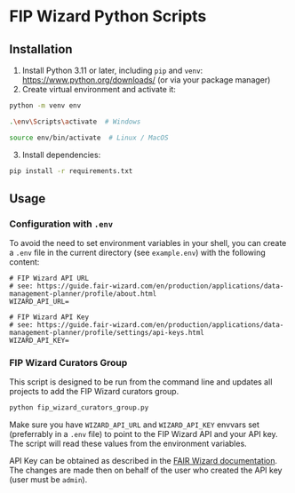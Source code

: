 # FIP Wizard Python Scripts

## Installation

1. Install Python 3.11 or later, including `pip` and `venv`: https://www.python.org/downloads/ (or via your package manager)
2. Create virtual environment and activate it:

```bash
python -m venv env

.\env\Scripts\activate  # Windows

source env/bin/activate  # Linux / MacOS
```

3. Install dependencies:

```bash
pip install -r requirements.txt
```

## Usage

### Configuration with `.env`

To avoid the need to set environment variables in your shell, you can create a `.env` file in the current directory (see `example.env`) with the following content:

```env
# FIP Wizard API URL
# see: https://guide.fair-wizard.com/en/production/applications/data-management-planner/profile/about.html
WIZARD_API_URL=

# FIP Wizard API Key
# see: https://guide.fair-wizard.com/en/production/applications/data-management-planner/profile/settings/api-keys.html
WIZARD_API_KEY=
```

### FIP Wizard Curators Group

This script is designed to be run from the command line and updates all projects to add the FIP Wizard curators group.

```bash
python fip_wizard_curators_group.py
```

Make sure you have `WIZARD_API_URL` and `WIZARD_API_KEY` envvars set (preferrably in a `.env` file) to point to the FIP Wizard API and your API key. The script will read these values from the environment variables.

API Key can be obtained as described in the [FAIR Wizard documentation](https://guide.fair-wizard.com/en/production/applications/data-management-planner/profile/settings/api-keys.html). The changes are made then on behalf of the user who created the API key (user must be `admin`).
